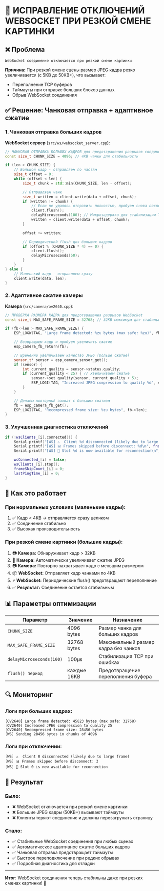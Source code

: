 # 🔧 ИСПРАВЛЕНИЕ ОТКЛЮЧЕНИЙ WEBSOCKET ПРИ РЕЗКОЙ СМЕНЕ КАРТИНКИ

## ❌ Проблема

```
WebSocket соединение отключается при резкой смене картинки
```

**Причина:** При резкой смене сцены размер JPEG кадра резко увеличивается (с 5KB до 50KB+), что вызывает:

- Переполнение TCP буферов
- Таймауты при отправке больших блоков данных
- Обрыв WebSocket соединения

## ✅ Решение: Чанковая отправка + адаптивное сжатие

### 1. Чанковая отправка больших кадров

**WebSocket сервер** (`src/ws/websocket_server.cpp`):

```cpp
// ЧАНКОВАЯ ОТПРАВКА БОЛЬШИХ КАДРОВ для предотвращения разрывов соединения
const size_t CHUNK_SIZE = 4096; // 4KB чанки для стабильности

if (len > CHUNK_SIZE) {
    // Большой кадр - отправляем по частям
    size_t offset = 0;
    while (offset < len) {
        size_t chunk = std::min(CHUNK_SIZE, len - offset);

        // Отправляем чанк
        size_t written = client.write(data + offset, chunk);
        if (written != chunk) {
            // Если не удалось отправить полностью, пробуем снова после flush
            client.flush();
            delayMicroseconds(100); // Микрозадержка для стабилизации TCP
            written = client.write(data + offset, chunk);
        }

        offset += written;

        // Периодический flush для больших кадров
        if (offset % (CHUNK_SIZE * 4) == 0) {
            client.flush();
            delayMicroseconds(50);
        }
    }
} else {
    // Маленький кадр - отправляем сразу
    client.write(data, len);
}
```

### 2. Адаптивное сжатие камеры

**Камера** (`src/camera/ov2640.cpp`):

```cpp
// ПРОВЕРКА РАЗМЕРА КАДРА для предотвращения разрывов WebSocket
const size_t MAX_SAFE_FRAME_SIZE = 32768; // 32KB максимум для стабильности

if (fb->len > MAX_SAFE_FRAME_SIZE) {
    ESP_LOGW(TAG, "Large frame detected: %zu bytes (max safe: %zu)", fb->len, MAX_SAFE_FRAME_SIZE);

    // Возвращаем кадр и пробуем увеличить сжатие
    esp_camera_fb_return(fb);

    // Временно увеличиваем качество JPEG (больше сжатие)
    sensor_t* sensor = esp_camera_sensor_get();
    if (sensor) {
        int current_quality = sensor->status.quality;
        if (current_quality < 25) { // Увеличиваем сжатие
            sensor->set_quality(sensor, current_quality + 5);
            ESP_LOGI(TAG, "Increased JPEG compression to quality %d", current_quality + 5);
        }
    }

    // Делаем повторный захват с большим сжатием
    fb = esp_camera_fb_get();
    ESP_LOGI(TAG, "Recompressed frame size: %zu bytes", fb->len);
}
```

### 3. Улучшенная диагностика отключений

```cpp
if (!wsClients_[i].connected()) {
    Serial.printf("[WS] ⚠️  Client %d disconnected (likely due to large frame)\n", i);
    Serial.printf("[WS] 📊 Frames skipped before disconnect: %d\n", frameSkipCount_[i]);
    Serial.printf("[WS] 🔄 Slot %d is now available for reconnection\n", i);

    wsConnected_[i] = false;
    wsClients_[i].stop();
    frameSkipCount_[i] = 0;
    lastPingTime_[i] = 0;
}
```

## 🎯 Как это работает

### При нормальных условиях (маленькие кадры):

1. ✅ Кадр < 4KB → отправляется сразу целиком
2. ✅ Соединение стабильно
3. ✅ Высокая производительность

### При резкой смене картинки (большие кадры):

1. 📷 **Камера:** Обнаруживает кадр > 32KB
2. 🔄 **Камера:** Автоматически увеличивает сжатие JPEG
3. 📷 **Камера:** Повторно захватывает кадр с меньшим размером
4. 📦 **WebSocket:** Отправляет кадр чанками по 4KB
5. ⚡ **WebSocket:** Периодические flush() предотвращают переполнение
6. ✅ **Результат:** Соединение остается стабильным

## 📊 Параметры оптимизации

| Параметр                 | Значение    | Назначение                           |
| ------------------------ | ----------- | ------------------------------------ |
| `CHUNK_SIZE`             | 4096 bytes  | Размер чанка для больших кадров      |
| `MAX_SAFE_FRAME_SIZE`    | 32768 bytes | Максимальный размер кадра без чанков |
| `delayMicroseconds(100)` | 100μs       | Стабилизация TCP при ошибках         |
| `flush() период`         | каждые 16KB | Предотвращение переполнения буфера   |

## 🔍 Мониторинг

### Логи при больших кадрах:

```
[OV2640] Large frame detected: 45823 bytes (max safe: 32768)
[OV2640] Increased JPEG compression to quality 25
[OV2640] Recompressed frame size: 28456 bytes
[WS] Sending 28456 bytes in chunks of 4096
```

### Логи при отключении:

```
[WS] ⚠️  Client 0 disconnected (likely due to large frame)
[WS] 📊 Frames skipped before disconnect: 3
[WS] 🔄 Slot 0 is now available for reconnection
```

## 🎉 Результат

### Было:

- ❌ WebSocket отключается при резкой смене картинки
- ❌ Большие JPEG кадры (50KB+) вызывают таймауты
- ❌ Клиенты теряют соединение и должны перезагружать страницу

### Стало:

- ✅ Стабильные WebSocket соединения при любых сценах
- ✅ Автоматическое адаптивное сжатие больших кадров
- ✅ Чанковая отправка предотвращает таймауты
- ✅ Быстрое переподключение при редких обрывах
- ✅ Подробная диагностика для отладки

---

**Итог:** WebSocket соединения теперь стабильны даже при резких сменах картинки! 🎯
